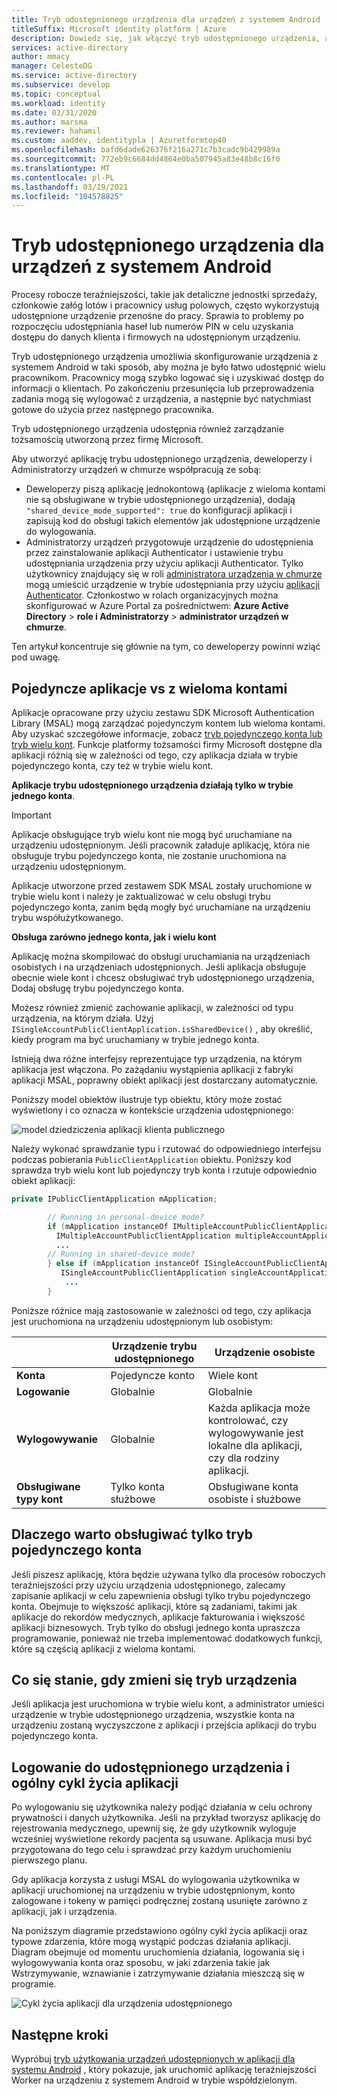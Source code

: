 ```yaml
---
title: Tryb udostępnionego urządzenia dla urządzeń z systemem Android
titleSuffix: Microsoft identity platform | Azure
description: Dowiedz się, jak włączyć tryb udostępnionego urządzenia, aby umożliwić pracownikom teraźniejszości współużytkowanie urządzenia z systemem Android
services: active-directory
author: mmacy
manager: CelesteDG
ms.service: active-directory
ms.subservice: develop
ms.topic: conceptual
ms.workload: identity
ms.date: 03/31/2020
ms.author: marsma
ms.reviewer: hahamil
ms.custom: aaddev, identitypla | Azuretformtop40
ms.openlocfilehash: bafd6dade626376f216a271c7b3cadc9b429989a
ms.sourcegitcommit: 772eb9c6684dd4864e0ba507945a83e48b8c16f0
ms.translationtype: MT
ms.contentlocale: pl-PL
ms.lasthandoff: 03/19/2021
ms.locfileid: "104578825"
---
```

# <a name="shared-device-mode-for-android-devices"></a>Tryb udostępnionego urządzenia dla urządzeń z systemem Android

Procesy robocze teraźniejszości, takie jak detaliczne jednostki sprzedaży, członkowie załóg lotów i pracownicy usług polowych, często wykorzystują udostępnione urządzenie przenośne do pracy. Sprawia to problemy po rozpoczęciu udostępniania haseł lub numerów PIN w celu uzyskania dostępu do danych klienta i firmowych na udostępnionym urządzeniu.

Tryb udostępnionego urządzenia umożliwia skonfigurowanie urządzenia z systemem Android w taki sposób, aby można je było łatwo udostępnić wielu pracownikom. Pracownicy mogą szybko logować się i uzyskiwać dostęp do informacji o klientach. Po zakończeniu przesunięcia lub przeprowadzenia zadania mogą się wylogować z urządzenia, a następnie być natychmiast gotowe do użycia przez następnego pracownika.

Tryb udostępnionego urządzenia udostępnia również zarządzanie tożsamością utworzoną przez firmę Microsoft.

Aby utworzyć aplikację trybu udostępnionego urządzenia, deweloperzy i Administratorzy urządzeń w chmurze współpracują ze sobą:

- Deweloperzy piszą aplikację jednokontową (aplikacje z wieloma kontami nie są obsługiwane w trybie udostępnionego urządzenia), dodają `"shared_device_mode_supported": true` do konfiguracji aplikacji i zapisują kod do obsługi takich elementów jak udostępnione urządzenie do wylogowania.
- Administratorzy urządzeń przygotowuje urządzenie do udostępnienia przez zainstalowanie aplikacji Authenticator i ustawienie trybu udostępniania urządzenia przy użyciu aplikacji Authenticator. Tylko użytkownicy znajdujący się w roli [administratora urządzenia w chmurze](../roles/permissions-reference.md#cloud-device-administrator) mogą umieścić urządzenie w trybie udostępniania przy użyciu [aplikacji Authenticator](../user-help/user-help-auth-app-overview.md). Członkostwo w rolach organizacyjnych można skonfigurować w Azure Portal za pośrednictwem: **Azure Active Directory**  >  **role i Administratorzy**  >  **administrator urządzeń w chmurze**.

 Ten artykuł koncentruje się głównie na tym, co deweloperzy powinni wziąć pod uwagę.

## <a name="single-vs-multiple-account-applications"></a>Pojedyncze aplikacje vs z wieloma kontami

Aplikacje opracowane przy użyciu zestawu SDK Microsoft Authentication Library (MSAL) mogą zarządzać pojedynczym kontem lub wieloma kontami. Aby uzyskać szczegółowe informacje, zobacz [tryb pojedynczego konta lub tryb wielu kont](single-multi-account.md). Funkcje platformy tożsamości firmy Microsoft dostępne dla aplikacji różnią się w zależności od tego, czy aplikacja działa w trybie pojedynczego konta, czy też w trybie wielu kont.

**Aplikacje trybu udostępnionego urządzenia działają tylko w trybie jednego konta**.

> [!IMPORTANT]
> Aplikacje obsługujące tryb wielu kont nie mogą być uruchamiane na urządzeniu udostępnionym. Jeśli pracownik załaduje aplikację, która nie obsługuje trybu pojedynczego konta, nie zostanie uruchomiona na urządzeniu udostępnionym.
>
> Aplikacje utworzone przed zestawem SDK MSAL zostały uruchomione w trybie wielu kont i należy je zaktualizować w celu obsługi trybu pojedynczego konta, zanim będą mogły być uruchamiane na urządzeniu trybu współużytkowanego.

**Obsługa zarówno jednego konta, jak i wielu kont**

Aplikację można skompilować do obsługi uruchamiania na urządzeniach osobistych i na urządzeniach udostępnionych. Jeśli aplikacja obsługuje obecnie wiele kont i chcesz obsługiwać tryb udostępnionego urządzenia, Dodaj obsługę trybu pojedynczego konta.

Możesz również zmienić zachowanie aplikacji, w zależności od typu urządzenia, na którym działa. Użyj `ISingleAccountPublicClientApplication.isSharedDevice()` , aby określić, kiedy program ma być uruchamiany w trybie jednego konta.

Istnieją dwa różne interfejsy reprezentujące typ urządzenia, na którym aplikacja jest włączona. Po zażądaniu wystąpienia aplikacji z fabryki aplikacji MSAL, poprawny obiekt aplikacji jest dostarczany automatycznie.

Poniższy model obiektów ilustruje typ obiektu, który może zostać wyświetlony i co oznacza w kontekście urządzenia udostępnionego:

![model dziedziczenia aplikacji klienta publicznego](media/v2-shared-device-mode/ipublic-client-app-inheritance.png)

Należy wykonać sprawdzanie typu i rzutować do odpowiedniego interfejsu podczas pobierania `PublicClientApplication` obiektu. Poniższy kod sprawdza tryb wielu kont lub pojedynczy tryb konta i rzutuje odpowiednio obiekt aplikacji:

```java
private IPublicClientApplication mApplication;

        // Running in personal-device mode?
        if (mApplication instanceOf IMultipleAccountPublicClientApplication) {
          IMultipleAccountPublicClientApplication multipleAccountApplication = (IMultipleAccountPublicClientApplication) mApplication;
          ...
        // Running in shared-device mode?
        } else if (mApplication instanceOf ISingleAccountPublicClientApplication) {
           ISingleAccountPublicClientApplication singleAccountApplication = (ISingleAccountPublicClientApplication) mApplication;
            ...
        }
```

Poniższe różnice mają zastosowanie w zależności od tego, czy aplikacja jest uruchomiona na urządzeniu udostępnionym lub osobistym:

|  | Urządzenie trybu udostępnionego  | Urządzenie osobiste |
|---------|---------|---------|
| **Konta**     | Pojedyncze konto | Wiele kont |
| **Logowanie** | Globalnie | Globalnie |
| **Wylogowywanie** | Globalnie | Każda aplikacja może kontrolować, czy wylogowywanie jest lokalne dla aplikacji, czy dla rodziny aplikacji. |
| **Obsługiwane typy kont** | Tylko konta służbowe | Obsługiwane konta osobiste i służbowe  |

## <a name="why-you-may-want-to-only-support-single-account-mode"></a>Dlaczego warto obsługiwać tylko tryb pojedynczego konta

Jeśli piszesz aplikację, która będzie używana tylko dla procesów roboczych teraźniejszości przy użyciu urządzenia udostępnionego, zalecamy zapisanie aplikacji w celu zapewnienia obsługi tylko trybu pojedynczego konta. Obejmuje to większość aplikacji, które są zadaniami, takimi jak aplikacje do rekordów medycznych, aplikacje fakturowania i większość aplikacji biznesowych. Tryb tylko do obsługi jednego konta upraszcza programowanie, ponieważ nie trzeba implementować dodatkowych funkcji, które są częścią aplikacji z wieloma kontami.

## <a name="what-happens-when-the-device-mode-changes"></a>Co się stanie, gdy zmieni się tryb urządzenia

Jeśli aplikacja jest uruchomiona w trybie wielu kont, a administrator umieści urządzenie w trybie udostępnionego urządzenia, wszystkie konta na urządzeniu zostaną wyczyszczone z aplikacji i przejścia aplikacji do trybu pojedynczego konta.

## <a name="shared-device-sign-out-and-the-overall-app-lifecycle"></a>Logowanie do udostępnionego urządzenia i ogólny cykl życia aplikacji

Po wylogowaniu się użytkownika należy podjąć działania w celu ochrony prywatności i danych użytkownika. Jeśli na przykład tworzysz aplikację do rejestrowania medycznego, upewnij się, że gdy użytkownik wyloguje wcześniej wyświetlone rekordy pacjenta są usuwane. Aplikacja musi być przygotowana do tego celu i sprawdzać przy każdym uruchomieniu pierwszego planu.

Gdy aplikacja korzysta z usługi MSAL do wylogowania użytkownika w aplikacji uruchomionej na urządzeniu w trybie udostępnionym, konto zalogowane i tokeny w pamięci podręcznej zostaną usunięte zarówno z aplikacji, jak i urządzenia.

Na poniższym diagramie przedstawiono ogólny cykl życia aplikacji oraz typowe zdarzenia, które mogą wystąpić podczas działania aplikacji. Diagram obejmuje od momentu uruchomienia działania, logowania się i wylogowywania konta oraz sposobu, w jaki zdarzenia takie jak Wstrzymywanie, wznawianie i zatrzymywanie działania mieszczą się w programie.

![Cykl życia aplikacji dla urządzenia udostępnionego](media/v2-shared-device-mode/lifecycle.png)

## <a name="next-steps"></a>Następne kroki

Wypróbuj [tryb użytkowania urządzeń udostępnionych w aplikacji dla systemu Android](tutorial-v2-shared-device-mode.md) , który pokazuje, jak uruchomić aplikację teraźniejszości Worker na urządzeniu z systemem Android w trybie współdzielonym.

